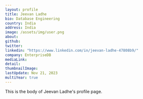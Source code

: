 ```yaml
---
layout: profile
title: Jeevan Ladhe
bio: Database Engineering
country: India
address: India
image: /assets/img/user.png
about: 
github: 
twitter: 
linkedin: "https://www.linkedin.com/in/jeevan-ladhe-47808b9/"
company: EnterpriseDB
mediaLink:
detail: 
thumbnailImage:
lastUpdate: Nov 21, 2023
multiYear: true
---
```


This is the body of Jeevan Ladhe's profile page.
